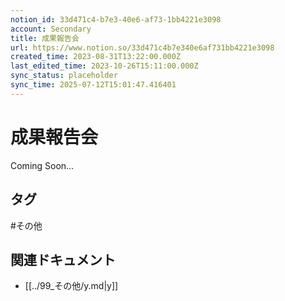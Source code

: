 ```yaml
---
notion_id: 33d471c4-b7e3-40e6-af73-1bb4221e3098
account: Secondary
title: 成果報告会
url: https://www.notion.so/33d471c4b7e340e6af731bb4221e3098
created_time: 2023-08-31T13:22:00.000Z
last_edited_time: 2023-10-26T15:11:00.000Z
sync_status: placeholder
sync_time: 2025-07-12T15:01:47.416401
---
```

# 成果報告会

Coming Soon…

## タグ

#その他 

## 関連ドキュメント

- [[../99_その他/y.md|y]]
